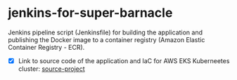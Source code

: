 # jenkins-for-super-barnacle
Jenkins pipeline script (Jenkinsfile) for building the application and publishing the Docker image to a container registry (Amazon Elastic Container Registry - ECR).

- [x] Link to source code of the application and IaC for AWS EKS Kuberneetes cluster: [source-project](https://github.com/Alexarikel/super-barnacle)
  
